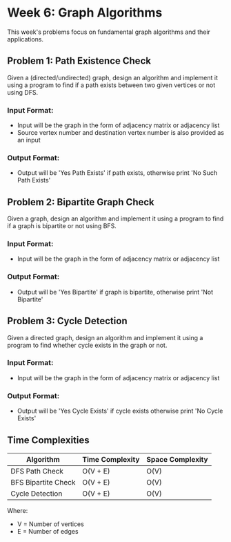 # Week 6: Graph Algorithms

This week's problems focus on fundamental graph algorithms and their applications.

## Problem 1: Path Existence Check
Given a (directed/undirected) graph, design an algorithm and implement it using a program to find if a path exists between two given vertices or not using DFS.

### Input Format:
- Input will be the graph in the form of adjacency matrix or adjacency list
- Source vertex number and destination vertex number is also provided as an input

### Output Format:
- Output will be 'Yes Path Exists' if path exists, otherwise print 'No Such Path Exists'

## Problem 2: Bipartite Graph Check
Given a graph, design an algorithm and implement it using a program to find if a graph is bipartite or not using BFS.

### Input Format:
- Input will be the graph in the form of adjacency matrix or adjacency list

### Output Format:
- Output will be 'Yes Bipartite' if graph is bipartite, otherwise print 'Not Bipartite'

## Problem 3: Cycle Detection
Given a directed graph, design an algorithm and implement it using a program to find whether cycle exists in the graph or not.

### Input Format:
- Input will be the graph in the form of adjacency matrix or adjacency list

### Output Format:
- Output will be 'Yes Cycle Exists' if cycle exists otherwise print 'No Cycle Exists'

## Time Complexities

| Algorithm | Time Complexity | Space Complexity |
|-----------|----------------|------------------|
| DFS Path Check | O(V + E) | O(V) |
| BFS Bipartite Check | O(V + E) | O(V) |
| Cycle Detection | O(V + E) | O(V) |

Where:
- V = Number of vertices
- E = Number of edges 
